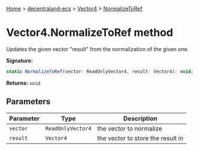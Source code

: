[Home](./index) &gt; [decentraland-ecs](./decentraland-ecs.md) &gt; [Vector4](./decentraland-ecs.vector4.md) &gt; [NormalizeToRef](./decentraland-ecs.vector4.normalizetoref.md)

# Vector4.NormalizeToRef method

Updates the given vector "result" from the normalization of the given one.

**Signature:**
```javascript
static NormalizeToRef(vector: ReadOnlyVector4, result: Vector4): void;
```
**Returns:** `void`

## Parameters

|  Parameter | Type | Description |
|  --- | --- | --- |
|  `vector` | `ReadOnlyVector4` | the vector to normalize |
|  `result` | `Vector4` | the vector to store the result in |

